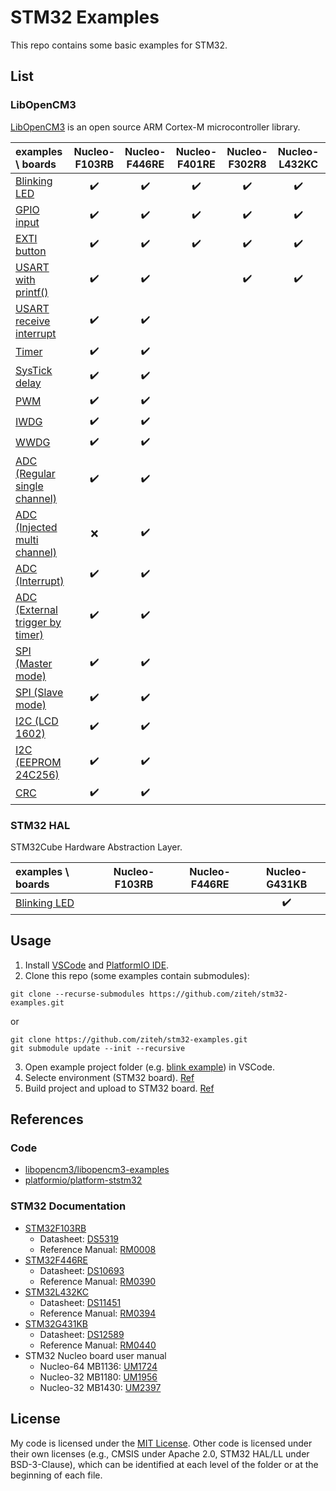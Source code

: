 # STM32 Examples

This repo contains some basic examples for STM32.

## List

### LibOpenCM3

[LibOpenCM3](https://github.com/libopencm3/libopencm3) is an open source ARM Cortex-M microcontroller library.

| examples \ boards                                                           |   Nucleo-F103RB    |   Nucleo-F446RE    |   Nucleo-F401RE    |   Nucleo-F302R8    |   Nucleo-L432KC    |   Nucleo-G431KB    |
| :-------------------------------------------------------------------------- | :----------------: | :----------------: | :----------------: | :----------------: | :----------------: | :----------------: |
| [Blinking LED](./libopencm3/blink/)                                         | :heavy_check_mark: | :heavy_check_mark: | :heavy_check_mark: | :heavy_check_mark: | :heavy_check_mark: | :heavy_check_mark: |
| [GPIO input](./libopencm3/gpio_input/)                                      | :heavy_check_mark: | :heavy_check_mark: | :heavy_check_mark: | :heavy_check_mark: | :heavy_check_mark: |                    |
| [EXTI button](./libopencm3/exti_button/)                                    | :heavy_check_mark: | :heavy_check_mark: | :heavy_check_mark: | :heavy_check_mark: | :heavy_check_mark: |                    |
| [USART with printf()](./libopencm3/usart_printf/)                           | :heavy_check_mark: | :heavy_check_mark: |                    | :heavy_check_mark: | :heavy_check_mark: |                    |
| [USART receive interrupt](./libopencm3/usart_receive_interrupt/)            | :heavy_check_mark: | :heavy_check_mark: |                    |                    |                    |                    |
| [Timer](./libopencm3/timer/)                                                | :heavy_check_mark: | :heavy_check_mark: |                    |                    |                    |                    |
| [SysTick delay](./libopencm3/systick/)                                      | :heavy_check_mark: | :heavy_check_mark: |                    |                    |                    |                    |
| [PWM](./libopencm3/pwm/)                                                    | :heavy_check_mark: | :heavy_check_mark: |                    |                    |                    |                    |
| [IWDG](./libopencm3/iwdg/)                                                  | :heavy_check_mark: | :heavy_check_mark: |                    |                    |                    |                    |
| [WWDG](./libopencm3/wwdg/)                                                  | :heavy_check_mark: | :heavy_check_mark: |                    |                    |                    |                    |
| [ADC (Regular single channel)](./libopencm3/adc_single_channel_regular/)    | :heavy_check_mark: | :heavy_check_mark: |                    |                    |                    |                    |
| [ADC (Injected multi channel)](./libopencm3/adc_multi_channel_injected/)    |        :x:         | :heavy_check_mark: |                    |                    |                    |                    |
| [ADC (Interrupt)](./libopencm3/adc_interrupt/)                              | :heavy_check_mark: | :heavy_check_mark: |                    |                    |                    |                    |
| [ADC (External trigger by timer)](./libopencm3/adc_external_trigger_timer/) | :heavy_check_mark: | :heavy_check_mark: |                    |                    |                    |                    |
| [SPI (Master mode)](./libopencm3/spi_master/)                               | :heavy_check_mark: | :heavy_check_mark: |                    |                    |                    |                    |
| [SPI (Slave mode)](./libopencm3/spi_slave/)                                 | :heavy_check_mark: | :heavy_check_mark: |                    |                    |                    |                    |
| [I2C (LCD 1602)](./libopencm3/i2c_lcd1602/)                                 | :heavy_check_mark: | :heavy_check_mark: |                    |                    |                    |                    |
| [I2C (EEPROM 24C256)](./libopencm3/i2c_eeprom_24c256/)                      | :heavy_check_mark: | :heavy_check_mark: |                    |                    |                    |                    |
| [CRC](./libopencm3/crc/)                                                    | :heavy_check_mark: | :heavy_check_mark: |                    |                    |                    |                    |

### STM32 HAL

STM32Cube Hardware Abstraction Layer.

| examples \ boards                  | Nucleo-F103RB | Nucleo-F446RE |   Nucleo-G431KB    |
| :--------------------------------- | :-----------: | :-----------: | :----------------: |
| [Blinking LED](./stm32_hal/blink/) |               |               | :heavy_check_mark: |

## Usage

1. Install [VSCode](https://code.visualstudio.com) and [PlatformIO IDE](https://marketplace.visualstudio.com/items?itemName=platformio.platformio-ide).
2. Clone this repo (some examples contain submodules):

```git
git clone --recurse-submodules https://github.com/ziteh/stm32-examples.git
```

or

```git
git clone https://github.com/ziteh/stm32-examples.git
git submodule update --init --recursive
```

3. Open example project folder (e.g. [blink example](./libopencm3/blink/)) in VSCode.
4. Selecte environment (STM32 board). [Ref](https://docs.platformio.org/en/stable/integration/ide/vscode.html#task-explorer)
5. Build project and upload to STM32 board. [Ref](https://docs.platformio.org/en/stable/integration/ide/vscode.html)

## References

### Code

- [libopencm3/libopencm3-examples](https://github.com/libopencm3/libopencm3-examples)
- [platformio/platform-ststm32](https://github.com/platformio/platform-ststm32)

### STM32 Documentation

- [STM32F103RB](https://www.st.com/en/microcontrollers-microprocessors/stm32f103rb.html)
  - Datasheet: [DS5319](https://www.st.com/resource/en/datasheet/stm32f103rb.pdf)
  - Reference Manual: [RM0008](https://www.st.com/resource/en/reference_manual/rm0008-stm32f101xx-stm32f102xx-stm32f103xx-stm32f105xx-and-stm32f107xx-advanced-armbased-32bit-mcus-stmicroelectronics.pdf)
- [STM32F446RE](https://www.st.com/en/microcontrollers-microprocessors/stm32f446re.html)
  - Datasheet: [DS10693](https://www.st.com/resource/en/datasheet/stm32f446re.pdf)
  - Reference Manual: [RM0390](https://www.st.com/resource/en/reference_manual/rm0390-stm32f446xx-advanced-armbased-32bit-mcus-stmicroelectronics.pdf)
- [STM32L432KC](https://www.st.com/en/microcontrollers-microprocessors/stm32l432kc.html)
  - Datasheet: [DS11451](https://www.st.com/resource/en/datasheet/stm32l432kc.pdf)
  - Reference Manual: [RM0394](https://www.st.com/resource/en/reference_manual/rm0394-stm32l41xxx42xxx43xxx44xxx45xxx46xxx-advanced-armbased-32bit-mcus-stmicroelectronics.pdf)
- [STM32G431KB](https://www.st.com/en/microcontrollers-microprocessors/stm32g431kb.html)
  - Datasheet: [DS12589](https://www.st.com/resource/en/datasheet/stm32g431kb.pdf)
  - Reference Manual: [RM0440](https://www.st.com/resource/en/reference_manual/rm0440-stm32g4-series-advanced-armbased-32bit-mcus-stmicroelectronics.pdf)
- STM32 Nucleo board user manual
  - Nucleo-64 MB1136: [UM1724](https://www.st.com/resource/en/user_manual/um1724-stm32-nucleo64-boards-mb1136-stmicroelectronics.pdf)
  - Nucleo-32 MB1180: [UM1956](https://www.st.com/resource/en/user_manual/um1956-stm32-nucleo32-boards-mb1180-stmicroelectronics.pdf)
  - Nucleo-32 MB1430: [UM2397](https://www.st.com/resource/en/user_manual/um2397-stm32g4-nucleo32-board-mb1430-stmicroelectronics.pdf)

## License

My code is licensed under the [MIT License](./LICENSE). Other code is licensed under their own licenses (e.g., CMSIS under Apache 2.0, STM32 HAL/LL under BSD-3-Clause), which can be identified at each level of the folder or at the beginning of each file.
